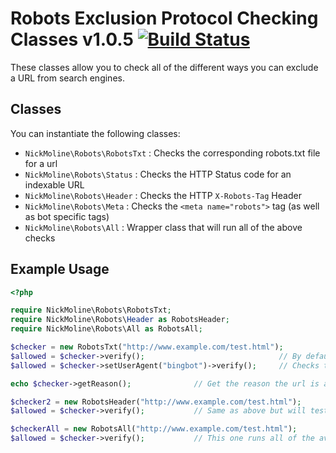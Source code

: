 # Robots Exclusion Protocol Checking Classes v1.0.5 [![Build Status](https://travis-ci.org/nickmoline/robots-checker.svg?branch=master)](https://travis-ci.org/nickmoline/robots-checker)

These classes allow you to check all of the different ways you can exclude a URL from search engines.

##

## Classes

You can instantiate the following classes:

* `NickMoline\Robots\RobotsTxt` : Checks the corresponding robots.txt file for a url
* `NickMoline\Robots\Status` : Checks the HTTP Status code for an indexable URL
* `NickMoline\Robots\Header` : Checks the HTTP `X-Robots-Tag` Header
* `NickMoline\Robots\Meta` : Checks the `<meta name="robots">` tag (as well as bot specific tags)
* `NickMoline\Robots\All` : Wrapper class that will run all of the above checks

## Example Usage

```php
<?php

require NickMoline\Robots\RobotsTxt;
require NickMoline\Robots\Header as RobotsHeader;
require NickMoline\Robots\All as RobotsAll;

$checker = new RobotsTxt("http://www.example.com/test.html");
$allowed = $checker->verify();                              // By default it checks Googlebot
$allowed = $checker->setUserAgent("bingbot")->verify();     // Checks to see if blocked for bingbot by robots.txt file

echo $checker->getReason();              // Get the reason the url is allowed or denied

$checker2 = new RobotsHeader("http://www.example.com/test.html");
$allowed = $checker->verify();           // Same as above but will test the X-Robots-Tag HTTP headers

$checkerAll = new RobotsAll("http://www.example.com/test.html");
$allowed = $checker->verify();           // This one runs all of the available tests
```
